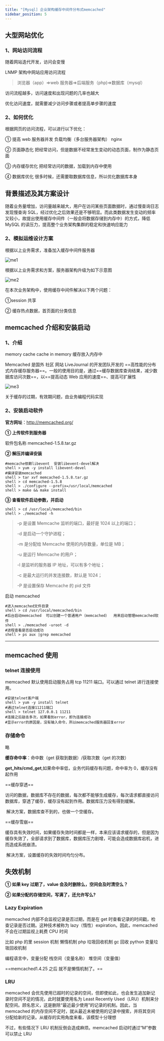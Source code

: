 ```yaml
---
title: "[Mysql] 企业架构缓存中间件分布式memcached"
sidebar_position: 5
---
```


## 大型网站优化

### 1、网站访问流程

随着网站迭代开发，访问会变慢

LNMP 架构中网站应用访问流程

> 浏览器（app）=>web 服务器=>后端服务（php)=>数据库（mysql）

访问流程越多，访问速度和出现问题的几率也越大

优化访问速度，就需要减少访问步骤或者提高单步骤的速度

### 2、如何优化

根据网页的访问流程，可以进行以下优化：

① 提高 web 服务器并发 负载均衡（多台服务器架构） nginx

② 页面静态化 把经常访问，但是数据不经常发生变动的动态页面，制作为静态页面

③ 内存缓存优化 把经常访问的数据，加载到内存中使用

④ 数据库优化 很多时候，还需要取数据库信息，所以优化数据库本身

## 背景描述及其方案设计

随着业务量增加，访问量越来越大，用户在访问某些页面数据时，通过慢查询日志发现慢查询 SQL，经过优化之后效果还是不够明显。而此类数据发生变动的频率又较小，故提出使用缓存中间件（一般会将数据存储到内存中）的方式，降低 MySQL 的读压力，提高整个业务架构集群的稳定和快速响应能力

### 2、模拟运维设计方案

根据以上业务需求，准备加入缓存中间件服务器

![me1](assets/me1.jpg)

根据以上业务需求和方案，服务器架构升级为如下示意图

![me2](assets/me2.jpg)

在本次业务架构中，使用缓存中间件解决以下两个问题：

①session 共享

② 缓存热点数据，首页面的分类信息

## memcached 介绍和安装启动

### 1、介绍

memory cache cache in memory 缓存放入内存中

Memcached 是国外 社区 网站 LiveJournal 的开发团队开发的 ==高性能的分布式内存缓存服务器==。一般的使用目的是，通过==缓存数据库查询结果，减少数据库访问次数==，以==提高动态 Web 应用的速度==、提高可扩展性

![me3](assets/me3.jpg)

关于缓存的过期，有效期问题，由业务编程代码实现

### 2、安装启动软件

**官方网址**：<http://memcached.org/>

**① 上传软件到服务器**

软件包名称 memcached-1.5.8.tar.gz

**② 解压并编译安装**

```shell
#memcache依赖libevent  安装libevent-devel解决
shell > yum -y install libevent-devel
#编译安装memcached
shell > tar xvf memcached-1.5.8.tar.gz
shell > cd memcached-1.5.8
shell > ./configure --prefix=/usr/local/memcached
shell > make && make install
```

**③ 查看软件启动参数，并启动**

```shell
shell > cd /usr/local/memcached/bin
shell > ./memcached -h
```

> -p 是设置 Memcache 监听的端口，最好是 1024 以上的端口；
>
> -d 是启动一个守护进程；
>
> -m 是分配给 Memcache 使用的内存数量，单位是 MB；
>
> -u 是运行 Memcache 的用户；
>
> -l 是监听的服务器 IP 地址，可以有多个地址；
>
> -c 是最大运行的并发连接数，默认是 1024；
>
> -P 是设置保存 Memcache 的 pid 文件

启动 memcached

```shell
#进入memcached文件目录
shell > cd /usr/local/memcached/bin
#后台启动memcached  可以创建一个普通用户（memcached）  用来启动管理memcached软件
shell > ./memcached -uroot -d
#进程查看是否启动成功
shell > ps aux |grep memcached
```

---

## memcached 使用

### telnet 连接使用

memcached 默认使用启动服务占用 tcp 11211 端口。可以通过 telnet 进行连接使用。

```shell
#安装telnet客户端
shell > yum -y install telnet
#通过telnet连接11211端口
shell > telnet 127.0.0.1 11211
#连接之后敲击多次，如果看到error，即为连接成功
#显示error的原因是，没有输入命令，所以memcached服务器回复error
```

### 存储命令

略

**缓存命中率**：命中数（get 获取到数据）/获取次数（get 的次数）

**get_hits/cmd_get**,如果命中率低，业务代码缓存有问题，命中率为 0，缓存没有起作用

==缓存穿透==

​ 访问的数据，数据库不存在的数据，每次都不能够生成缓存，每次请求都直接访问数据库，穿透了缓存，缓存没有起到作用。数据库压力没有得到缓解。

​ 解决方案，数据库查不到的，也做一个空缓存。

==缓存雪崩==

​ 缓存具有失效时间，如果缓存失效时间都是一样，本来应该请求缓存的，但是因为缓存失效了，全部请求到了数据库，数据库压力剧增，可能会造成数据库宕机，进而造成系统崩溃。

​ 解决方案，设置缓存的失效时间均匀分布。

## 失效机制

**① 如果 key 过期了，value 会及时删除么，空间会及时清空么？**

**② 如果分配的存储空间，写满了，还允许写么?**

### Lazy Expiration

memcached 内部不会监视记录是否过期，而是在 get 时查看记录的时间戳，检查记录是否过期。这种技术被称为 lazy（惰性）expiration。因此，memcached 不会在过期监视上耗费 CPU 时间

比如 php 的里 session 机制 懒惰机制 php 垃圾回收机制 gc 回收 python 变量垃圾回收机制

编程语言中，变量分配 栈空间（变量名称） 堆空间（变量值）

==memcached1.4.25 之后 就不是懒惰机制了。==

### LRU

memcached 会优先使用已超时的记录的空间，但即使如此，也会发生追加新记录时空间不足的情况，此时就要使用名为 Least Recently Used（LRU）机制来分配空间。顾名思义，这是删除“最近最少使用”的记录的机制。因此，当 memcached 的内存空间不足时，就从最近未被使用的记录中搜索，并将其空间分配给新的记录。从缓存的实用角度来看，该模型十分理想

不过，有些情况下 LRU 机制反倒会造成麻烦。memcached 启动时通过“­M”参数可以禁止 LRU
